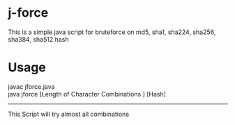 # j-force
This is a simple java script for bruteforce on md5, sha1, sha224, sha256, sha384, sha512 hash
# Usage
   
javac jforce.java   
java jforce [Length of Character Combinations ] [Hash]
   
-------------------------------------------------
This Script will try almost all combinations
